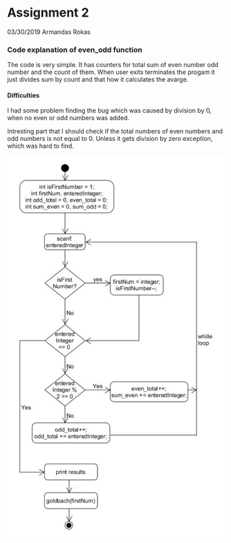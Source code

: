 # Assignment 2 
03/30/2019
Armandas Rokas
### Code explanation of even_odd function
The code is very simple. It has counters for total sum of even number odd number and the count of them. 
When user exits terminates the progam it just divides sum by count and that how it calculates the avarge. 
#### Difficulties  
I had some problem finding the bug which was caused by division by 0, when no even or odd numbers was added. 

Intresting part that I should check if the total numbers of even numbers and odd numbers is not equal to 0. Unless it gets division by zero exception, which was hard to find.  

![alt text](https://github.com/ArmandasRokas/C_assigment_2/blob/master/docs/flowchart_even_odd.jpg "flowchart_even_odd")
